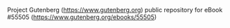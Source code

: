 Project Gutenberg (https://www.gutenberg.org) public repository for
eBook #55505 (https://www.gutenberg.org/ebooks/55505)
